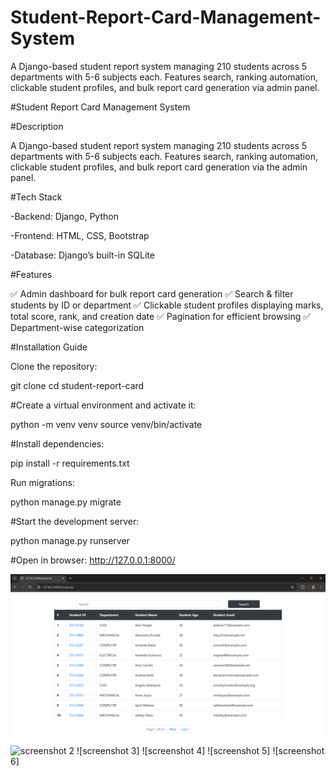 # Student-Report-Card-Management-System
A Django-based student report system managing 210 students across 5 departments with 5-6 subjects each. Features search, ranking automation, clickable student profiles, and bulk report card generation via admin panel.

#Student Report Card Management System

#Description

A Django-based student report system managing 210 students across 5 departments with 5-6 subjects each. Features search, ranking automation, clickable student profiles, and bulk report card generation via the admin panel.

#Tech Stack

-Backend: Django, Python

-Frontend: HTML, CSS, Bootstrap

-Database: Django’s built-in SQLite

#Features

✅ Admin dashboard for bulk report card generation
✅ Search & filter students by ID or department
✅ Clickable student profiles displaying marks, total score, rank, and creation date
✅ Pagination for efficient browsing
✅ Department-wise categorization

#Installation Guide

Clone the repository:

git clone <repo-link>
cd student-report-card

#Create a virtual environment and activate it:

python -m venv venv
source venv/bin/activate

#Install dependencies:

pip install -r requirements.txt

Run migrations:

python manage.py migrate

#Start the development server:

python manage.py runserver

#Open in browser: http://127.0.0.1:8000/

![screenshot 1](https://github.com/jawad-zaidi-026/Student-Report-Card-Management-System/blob/main/Screenshot%202025-02-27%20211741.png)
![screenshot 2]()
![screenshot 3]
![screenshot 4]
![screenshot 5]
![screenshot 6]
